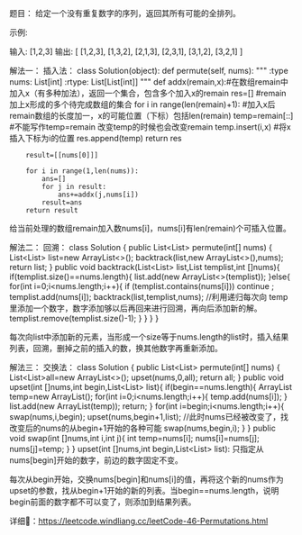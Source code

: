 题目：
给定一个没有重复数字的序列，返回其所有可能的全排列。

示例:

输入: [1,2,3]
输出:
[
  [1,2,3],
  [1,3,2],
  [2,1,3],
  [2,3,1],
  [3,1,2],
  [3,2,1]
]

解法一：
插入法：
class Solution(object):
    def permute(self, nums):
        """
        :type nums: List[int]
        :rtype: List[List[int]]
        """
        def addx(remain,x):#在数组remain中加入x（有多种加法），返回一个集合，包含多个加入x的remain
            res=[] #remain加上x形成的多个待完成数组的集合
            for i in range(len(remain)+1): #加入x后remain数组的长度加一，x的可能位置（下标）包括len(remain)
                temp=remain[::] #不能写作temp=remain 改变temp的时候也会改变remain
                temp.insert(i,x) #将x插入下标为i的位置
                res.append(temp)
            return res
        
        result=[[nums[0]]]
        
        for i in range(1,len(nums)):
            ans=[]
            for j in result:
                ans+=addx(j,nums[i])
            result=ans
        return result

给当前处理的数组remain加入数nums[i]，nums[i]有len(remain)个可插入位置。

解法二：
回溯：
class Solution {
    public List<List<Integer>> permute(int[] nums) {
        List<List<Integer>> list=new ArrayList<>();
        backtrack(list,new ArrayList<>(),nums);
        return list;
    }
    public void backtrack(List<List<Integer>> list,List<Integer> templist,int []nums){
        if(templist.size()==nums.length){
            list.add(new ArrayList<>(templist));
        }else{
            for(int i=0;i<nums.length;i++){
                if (templist.contains(nums[i])) continue ;
                templist.add(nums[i]);
                backtrack(list,templist,nums); //利用递归每次向 temp 里添加一个数字，数字添加够以后再回来进行回溯，再向后添加新的解。
                templist.remove(templist.size()-1); 
            }
        }
     }
}

每次向list中添加新的元素，当形成一个size等于nums.length的list时，插入结果列表，回溯，删掉之前的插入的数，换其他数字再重新添加。

解法三：
交换法：
class Solution {
    public List<List<Integer>> permute(int[] nums) {
		List<List<Integer>>all=new ArrayList<>();
		        upset(nums,0,all);
		        return all;
		     }
    public void upset(int []nums,int begin,List<List<Integer>> list){
        if(begin==nums.length){
            ArrayList<Integer> temp=new ArrayList<Integer>();
            for(int i=0;i<nums.length;i++){
                temp.add(nums[i]);
            }
            list.add(new ArrayList<Integer>(temp));
            return;
        }
        for(int i=begin;i<nums.length;i++){
            swap(nums,i,begin);
            upset(nums,begin+1,list); //此时nums已经被改变了，找改变后的nums的从begin+1开始的各种可能
            swap(nums,begin,i);
        }
    }
    public void swap(int []nums,int i,int j){
        int temp=nums[i];
        nums[i]=nums[j];
        nums[j]=temp;
    }
}
upset(int []nums,int begin,List<List<Integer>> list):
只指定从nums[begin]开始的数字，前边的数字固定不变。

每次从begin开始，交换nums[begin]和nums[i]的值，再将这个新的nums作为upset的参数，找从begin+1开始的新的列表。当begin==nums.length，说明begin前面的数字都不可以变了，则添加到结果列表。

详细🔎：https://leetcode.windliang.cc/leetCode-46-Permutations.html